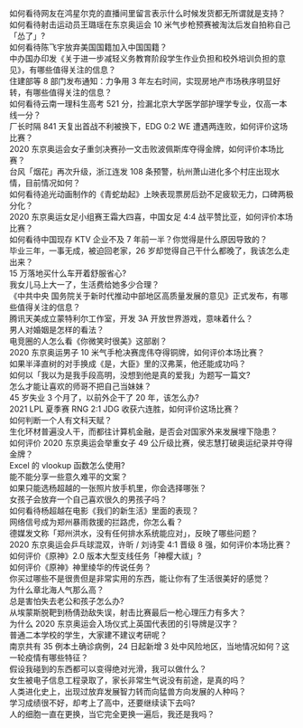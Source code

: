 如何看待网友在鸿星尔克的直播间里留言表示什么时候发货都无所谓就是支持？  
如何看待射击运动员王璐瑶在东京奥运会 10 米气步枪预赛被淘汰后发自拍称自己「怂了」?  
如何看待陈飞宇放弃美国国籍加入中国国籍？  
中办国办印发《关于进一步减轻义务教育阶段学生作业负担和校外培训负担的意见》，有哪些值得关注的信息？  
住建部等 8 部门发布通知：力争用 3 年左右时间，实现房地产市场秩序明显好转，有哪些值得关注的信息？  
如何看待云南一理科生高考 521 分，捡漏北京大学医学部护理学专业，仅高一本线一分？  
厂长时隔 841 天复出首战不利被换下，EDG 0:2 WE 遭遇两连败，如何评价这场比赛？  
2020 东京奥运会女子重剑决赛孙一文击败波佩斯库夺得金牌，如何评价本场比赛？  
台风「烟花」再次升级，浙江连发 108 条预警，杭州萧山进化多个村庄出现水情，目前情况如何？  
如何看待追光动画制作的《青蛇劫起》上映表现票房后劲不足疲软无力，口碑两极分化？  
2020 东京奥运女足小组赛王霜大四喜，中国女足 4:4 战平赞比亚，如何评价本场比赛？  
如何看待中国现存 KTV 企业不及 7 年前一半？你觉得是什么原因导致的？  
毕业三年，一事无成，被迫回老家，26 岁却觉得自己干什么都晚了，我该怎么走出来？  
15 万落地买什么车开着舒服省心?  
我女儿马上大一了，生活费给她多少合理？  
《中共中央 国务院关于新时代推动中部地区高质量发展的意见》正式发布，有哪些值得关注的信息？  
腾讯天美成立蒙特利尔工作室，开发 3A 开放世界游戏，意味着什么？  
男人对婚姻是怎样的看法？  
电竞圈的人怎么看《你微笑时很美》这部剧？  
2020 东京奥运男子 10 米气手枪决赛庞伟夺得铜牌，如何评价本场比赛？  
如果半泽直树的对手换成《是，大臣》里的汉弗莱，他还能成功吗？  
如何以「我以为是我手段高明，没想到他是真的爱我」为题写一篇文?  
怎么才能让喜欢的师哥不把自己当妹妹？  
45 岁失业 3 个月了，以前外企干了 20 年，该怎么办?  
2021 LPL 夏季赛 RNG 2:1 JDG 收获六连胜，如何评价这场比赛？  
如何判断一个人有文科天赋？  
生化环材普遍没人干，而都往计算机金融，是否会对国家外来发展埋下隐患？  
如何评价 2020 东京奥运会举重女子 49 公斤级比赛，侯志慧打破奥运纪录并夺得金牌？  
Excel 的 vlookup 函数怎么使用?  
能不能分享一些意久难平的文案？  
如果只能选杨超越的一张照片放手机里，你会选择哪张？  
女孩子会放弃一个自己喜欢很久的男孩子吗？  
如何看待杨超越在电影《我们的新生活》里面的表现？  
网络信号成为郑州暴雨救援的拦路虎，你怎么看？  
德媒发文称「郑州洪水，没有任何排水系统能应对」，反映了哪些问题？  
2020 东京奥运会乒乓球混双，许昕 / 刘诗雯 4:1 晋级 8 强，如何评价本场比赛？  
如何评价《原神》2.0 版本大型支线任务「神樱大祓」?  
如何评价《原神》神里绫华的传说任务？  
你买过哪些不是很贵但是非常实用的东西，能让你有了生活很美好的感觉？  
为什么章北海人气那么高？  
总是害怕失去老公和孩子怎么办?  
从埃蒙斯脱靶到杨倩劲敌失误，射击比赛最后一枪心理压力有多大？  
为什么 2020 东京奥运会入场仪式上英国代表团的引导牌是汉字？  
普通二本学校的学生，大家建不建议考研呢？  
南京共有 35 例本土确诊病例，24 日起新增 3 处中风险地区，当地情况如何？这一轮疫情有哪些特征？  
假设我碰到的东西都可以变得绝对光滑，我可以做什么？  
女生被电子信息工程录取了，家长非常生气说没有前途，是真的吗？  
人类进化史上，出现过放弃发展智力转而向猛兽方向发展的人种吗？  
学习成绩很不好，却考上了高中，还要继续读下去吗?  
人的细胞一直在更换，当它完全更换一遍后，我还是我吗？  
